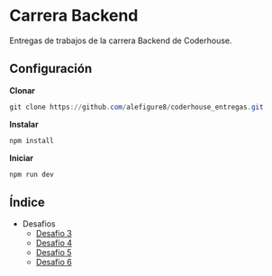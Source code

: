 # Carrera Backend

Entregas de trabajos de la carrera Backend de Coderhouse.

## Configuración

**Clonar**

```ps1
git clone https://github.com/alefigure8/coderhouse_entregas.git
```

**Instalar**

```ps1
npm install
```

**Iniciar**

```ps1
npm run dev
```

## Índice

- Desafios
  - [Desafio 3](https://github.com/alefigure8/coderhouse_entregas/tree/master/entrega_3)
  - [Desafio 4](https://github.com/alefigure8/coderhouse_entregas/tree/master/entrega_4)
  - [Desafio 5](https://github.com/alefigure8/coderhouse_entregas/tree/master/entrega_5)
  - [Desafio 6](https://github.com/alefigure8/coderhouse_entregas/tree/master/entrega_6)
 
